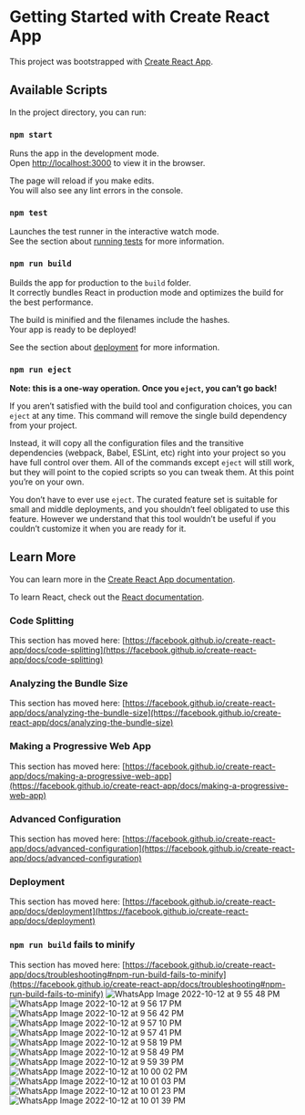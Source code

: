 # Getting Started with Create React App

This project was bootstrapped with [Create React App](https://github.com/facebook/create-react-app).

## Available Scripts

In the project directory, you can run:

### `npm start`

Runs the app in the development mode.\
Open [http://localhost:3000](http://localhost:3000) to view it in the browser.

The page will reload if you make edits.\
You will also see any lint errors in the console.

### `npm test`

Launches the test runner in the interactive watch mode.\
See the section about [running tests](https://facebook.github.io/create-react-app/docs/running-tests) for more information.

### `npm run build`

Builds the app for production to the `build` folder.\
It correctly bundles React in production mode and optimizes the build for the best performance.

The build is minified and the filenames include the hashes.\
Your app is ready to be deployed!

See the section about [deployment](https://facebook.github.io/create-react-app/docs/deployment) for more information.

### `npm run eject`

**Note: this is a one-way operation. Once you `eject`, you can’t go back!**

If you aren’t satisfied with the build tool and configuration choices, you can `eject` at any time. This command will remove the single build dependency from your project.

Instead, it will copy all the configuration files and the transitive dependencies (webpack, Babel, ESLint, etc) right into your project so you have full control over them. All of the commands except `eject` will still work, but they will point to the copied scripts so you can tweak them. At this point you’re on your own.

You don’t have to ever use `eject`. The curated feature set is suitable for small and middle deployments, and you shouldn’t feel obligated to use this feature. However we understand that this tool wouldn’t be useful if you couldn’t customize it when you are ready for it.

## Learn More

You can learn more in the [Create React App documentation](https://facebook.github.io/create-react-app/docs/getting-started).

To learn React, check out the [React documentation](https://reactjs.org/).

### Code Splitting

This section has moved here: [https://facebook.github.io/create-react-app/docs/code-splitting](https://facebook.github.io/create-react-app/docs/code-splitting)

### Analyzing the Bundle Size

This section has moved here: [https://facebook.github.io/create-react-app/docs/analyzing-the-bundle-size](https://facebook.github.io/create-react-app/docs/analyzing-the-bundle-size)

### Making a Progressive Web App

This section has moved here: [https://facebook.github.io/create-react-app/docs/making-a-progressive-web-app](https://facebook.github.io/create-react-app/docs/making-a-progressive-web-app)

### Advanced Configuration

This section has moved here: [https://facebook.github.io/create-react-app/docs/advanced-configuration](https://facebook.github.io/create-react-app/docs/advanced-configuration)

### Deployment

This section has moved here: [https://facebook.github.io/create-react-app/docs/deployment](https://facebook.github.io/create-react-app/docs/deployment)

### `npm run build` fails to minify

This section has moved here: [https://facebook.github.io/create-react-app/docs/troubleshooting#npm-run-build-fails-to-minify](https://facebook.github.io/create-react-app/docs/troubleshooting#npm-run-build-fails-to-minify)
![WhatsApp Image 2022-10-12 at 9 55 48 PM](https://user-images.githubusercontent.com/68807470/195398940-e07f6fa2-f586-4b9b-aacd-4c40208cfcb9.jpeg)
![WhatsApp Image 2022-10-12 at 9 56 17 PM](https://user-images.githubusercontent.com/68807470/195398941-65e9cae2-5e1d-4d8c-96f0-59798161f541.jpeg)
![WhatsApp Image 2022-10-12 at 9 56 42 PM](https://user-images.githubusercontent.com/68807470/195398947-9bb763bf-bac7-4673-a0e1-86ebd43b3023.jpeg)
![WhatsApp Image 2022-10-12 at 9 57 10 PM](https://user-images.githubusercontent.com/68807470/195398952-cc99c44a-8919-4a4b-a05f-b0ff0c7a05e2.jpeg)
![WhatsApp Image 2022-10-12 at 9 57 41 PM](https://user-images.githubusercontent.com/68807470/195398955-c8ab8aa3-c01e-4ec7-982e-5a940569d1a1.jpeg)
![WhatsApp Image 2022-10-12 at 9 58 19 PM](https://user-images.githubusercontent.com/68807470/195398957-a5442897-e199-4994-a18c-eba03217aaea.jpeg)
![WhatsApp Image 2022-10-12 at 9 58 49 PM](https://user-images.githubusercontent.com/68807470/195398960-901c8187-9bda-4dba-a1d9-c750877ea791.jpeg)
![WhatsApp Image 2022-10-12 at 9 59 39 PM](https://user-images.githubusercontent.com/68807470/195398962-3d8032f2-fa25-45b5-b5c1-b514d17b2646.jpeg)
![WhatsApp Image 2022-10-12 at 10 00 02 PM](https://user-images.githubusercontent.com/68807470/195398966-002da5e6-37b1-4dc7-9b31-65f47f599b74.jpeg)
![WhatsApp Image 2022-10-12 at 10 01 03 PM](https://user-images.githubusercontent.com/68807470/195398969-7040cf88-2b71-431a-9e98-3cc27e8a3db4.jpeg)
![WhatsApp Image 2022-10-12 at 10 01 23 PM](https://user-images.githubusercontent.com/68807470/195398971-947078e6-97f0-4c66-b562-ca1f0a66f504.jpeg)
![WhatsApp Image 2022-10-12 at 10 01 39 PM](https://user-images.githubusercontent.com/68807470/195398975-5f1433c5-b20f-4144-a59d-c5a1eb4551f5.jpeg)

